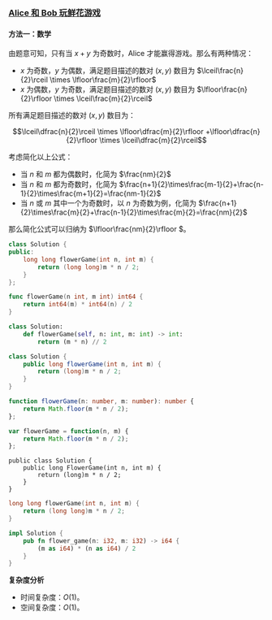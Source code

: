### [Alice 和 Bob 玩鲜花游戏](https://leetcode.cn/problems/alice-and-bob-playing-flower-game/solutions/3753655/alice-he-bob-wan-xian-hua-you-xi-by-leet-pkhl/)

#### 方法一：数学

由题意可知，只有当 $x+y$ 为奇数时，Alice 才能赢得游戏。那么有两种情况：

- $x$ 为奇数，$y$ 为偶数，满足题目描述的数对 $(x,y)$ 数目为 $\lceil\frac{n}{2}\rceil \times \lfloor\frac{m}{2}\rfloor$
- $x$ 为偶数，$y$ 为奇数，满足题目描述的数对 $(x,y)$ 数目为 $\lfloor\frac{n}{2}\rfloor \times \lceil\frac{m}{2}\rceil$

所有满足题目描述的数对 $(x,y)$ 数目为：

$$\lceil\dfrac{n}{2}\rceil \times \lfloor\dfrac{m}{2}\rfloor +\lfloor\dfrac{n}{2}\rfloor \times \lceil\dfrac{m}{2}\rceil$$

考虑简化以上公式：

- 当 $n$ 和 $m$ 都为偶数时，化简为 $\frac{nm}{2}$
- 当 $n$ 和 $m$ 都为奇数时，化简为 $\frac{n+1}{2}\times\frac{m-1}{2}+\frac{n-1}{2}\times\frac{m+1}{2}=\frac{nm-1}{2}$
- 当 $n$ 或 $m$ 其中一个为奇数时，以 $n$ 为奇数为例，化简为 $\frac{n+1}{2}\times\frac{m}{2}+\frac{n-1}{2}\times\frac{m}{2}=\frac{nm}{2}$

那么简化公式可以归纳为 $\lfloor\frac{nm}{2}\rfloor $。

```C++
class Solution {
public:
    long long flowerGame(int n, int m) {
        return (long long)m * n / 2;
    }
};
```

```Go
func flowerGame(n int, m int) int64 {
    return int64(m) * int64(n) / 2
}
```

```Python
class Solution:
    def flowerGame(self, n: int, m: int) -> int:
        return (m * n) // 2
```

```Java
class Solution {
    public long flowerGame(int n, int m) {
        return (long)m * n / 2;
    }
}
```

```TypeScript
function flowerGame(n: number, m: number): number {
    return Math.floor(m * n / 2);
};
```

```JavaScript
var flowerGame = function(n, m) {
    return Math.floor(m * n / 2);
};
```

```CSharp
public class Solution {
    public long FlowerGame(int n, int m) {
        return (long)m * n / 2;
    }
}
```

```C
long long flowerGame(int n, int m) {
    return (long long)m * n / 2;
}
```

```Rust
impl Solution {
    pub fn flower_game(n: i32, m: i32) -> i64 {
        (m as i64) * (n as i64) / 2
    }
}
```

**复杂度分析**

- 时间复杂度：$O(1)$。
- 空间复杂度：$O(1)$。
